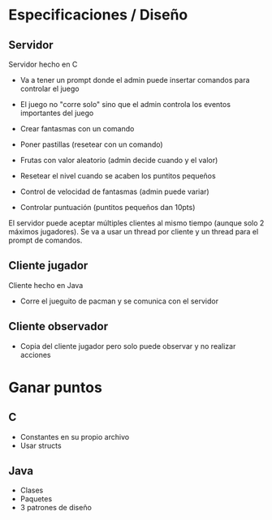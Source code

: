 # Especificaciones / Diseño

## Servidor

Servidor hecho en C

- Va a tener un prompt donde el admin puede insertar comandos para controlar el juego
- El juego no "corre solo" sino que el admin controla los eventos importantes del juego

- Crear fantasmas con un comando
- Poner pastillas (resetear con un comando)
- Frutas con valor aleatorio (admin decide cuando y el valor)
- Resetear el nivel cuando se acaben los puntitos pequeños
- Control de velocidad de fantasmas (admin puede variar)
- Controlar puntuación (puntitos pequeños dan 10pts)

El servidor puede aceptar múltiples clientes al mismo tiempo (aunque solo 2 máximos jugadores).
Se va a usar un thread por cliente y un thread para el prompt de comandos.


## Cliente jugador

Cliente hecho en Java
- Corre el jueguito de pacman y se comunica con el servidor

## Cliente observador

- Copia del cliente jugador pero solo puede observar y no realizar acciones


# Ganar puntos

## C

- Constantes en su propio archivo
- Usar structs

## Java

- Clases
- Paquetes
- 3 patrones de diseño

